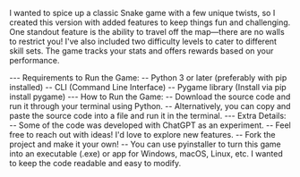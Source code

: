 I wanted to spice up a classic Snake game with a few unique twists, so I created this version with added features to keep things fun and challenging. One standout feature is the ability to travel off the map—there are no walls to restrict you! I've also included two difficulty levels to cater to different skill sets. The game tracks your stats and offers rewards based on your performance.

--- Requirements to Run the Game:
-- Python 3 or later (preferably with pip installed)
-- CLI (Command Line Interface)
-- Pygame library (Install via pip install pygame)
--- How to Run the Game:
-- Download the source code and run it through your terminal using Python.
-- Alternatively, you can copy and paste the source code into a file and run it in the terminal.
--- Extra Details:
-- Some of the code was developed with ChatGPT as an experiment.
-- Feel free to reach out with ideas! I'd love to explore new features.
-- Fork the project and make it your own!
-- You can use pyinstaller to turn this game into an executable (.exe) or app for Windows, macOS, Linux, etc. I wanted to keep the code readable and easy to modify.

